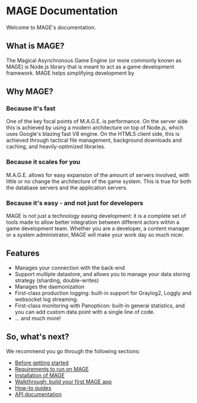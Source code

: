 MAGE Documentation
==================

Welcome to MAGE's documentation.

What is MAGE?
-------------

The Magical Asynchronous Game Engine (or more commonly known as MAGE) is Node.js library that is meant to act as a game development framework. MAGE helps simplifying development by

Why MAGE?
---------

### Because it's fast

One of the key focal points of M.A.G.E. is performance. On the server side this is achieved
by using a modern architecture on top of Node.js, which uses Google's blazing fast V8 engine.
On the HTML5 client side, this is achieved through tactical file management, background
downloads and caching, and heavily-optimized libraries.

### Because it scales for you

M.A.G.E. allows for easy expansion of the amount of servers involved, with little
or no change the architecture of the game system. This is true for both the
database servers and the application servers.

### Because it's easy - and not just for developers

MAGE is not just a technology easing development: it is a complete set of tools made to
allow better integration between different actors within a game development team. Whether
you are a developer, a content manager or a system administrator, MAGE will make your
work day so much nicer.

Features
---------

* Manages your connection with the back-end
* Support multiple datastore, and allows you to manage your data storing strategy (sharding, double-writes)
* Manages the daemonization
* First-class production logging: built-in support for Graylog2, Loggly and websocket log streaming.
* First-class monitoring with Panopticon: built-in general statistics, and you can add custom data point with a single line of code.
* ... and much more!

So, what's next?
-------------------

We recommend you go through the following sections:

* [Before getting started](./BEFORE.md)
* [Requirements to run on MAGE](./REQUIREMENTS.md)
* [Installation of MAGE](./INSTALLATION.md)
* [Walkthrough: build your first MAGE app](walkthrough/README.md)
* [How-to guides](./howto/README.md)
* [API documentation](./api/README.md)
